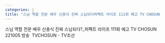 ```yaml
---
categories: j
title: "스님 역할 전문 배우 신충식 진짜 스님되다퍼펙트 라이프 111회 예고 TV CHOSUN 221005 방송  TVCHOSUN  TV조선"
---
```

스님 역할 전문 배우 신충식 진짜 스님되다?_퍼펙트 라이프 111회 예고 TV CHOSUN 221005 방송&nbsp;&nbsp;TVCHOSUN - TV조선